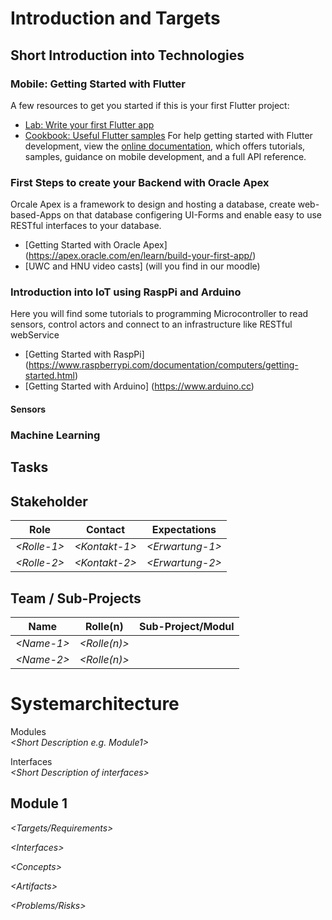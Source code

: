 # Introduction and Targets

## Short Introduction into Technologies
### Mobile: Getting Started with Flutter
A few resources to get you started if this is your first Flutter project:
- [Lab: Write your first Flutter app](https://docs.flutter.dev/get-started/codelab)
- [Cookbook: Useful Flutter samples](https://docs.flutter.dev/cookbook)
For help getting started with Flutter development, view the
[online documentation](https://docs.flutter.dev/), which offers tutorials,
samples, guidance on mobile development, and a full API reference.
### First Steps to create your Backend with Oracle Apex
Orcale Apex is a framework to design and hosting a database, create web-based-Apps on that database configering UI-Forms and enable easy to use RESTful interfaces to your database.
- [Getting Started with Oracle Apex] (https://apex.oracle.com/en/learn/build-your-first-app/)
- [UWC and HNU video casts] (will you find in our moodle)
### Introduction into IoT using RaspPi and Arduino
Here you will find some tutorials to programming Microcontroller to read sensors, control actors and connect to an infrastructure like RESTful webService
- [Getting Started with RaspPi] (https://www.raspberrypi.com/documentation/computers/getting-started.html)
- [Getting Started with Arduino] (https://www.arduino.cc)
#### Sensors
  
### Machine Learning

## Tasks

## Stakeholder

| Role         | Contact        | Expectations      |
|--------------|----------------|-------------------|
| *\<Rolle-1>* | *\<Kontakt-1>* | *\<Erwartung-1>*  |
| *\<Rolle-2>* | *\<Kontakt-2>* | *\<Erwartung-2>*  |

## Team / Sub-Projects

| Name         | Rolle(n)       | Sub-Project/Modul |
|--------------|----------------|-------------------|
| *\<Name-1>*  | *\<Rolle(n)>*  |                   |
| *\<Name-2>*  | *\<Rolle(n)>*  |                   |

# Systemarchitecture

Modules  
*\<Short Description e.g. Module1>*

Interfaces  
*\<Short Description of interfaces>*

## Module 1

*\<Targets/Requirements>*

*\<Interfaces>*

*\<Concepts>*

*\<Artifacts>*

*\<Problems/Risks>*
